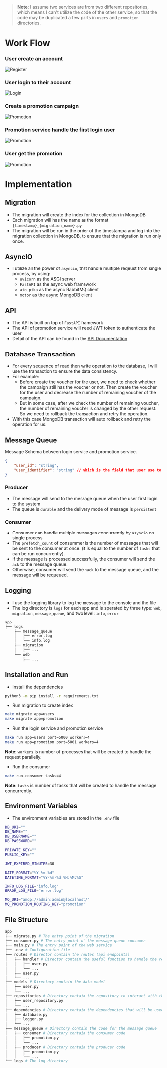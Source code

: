 > **Note**: I assume two services are from two different repositories, which means I can't utilize the code of the other service, so that the code may be duplicated a few parts in  `users` and `promotion` directories.

# Work Flow
### User create an account
![Register](images/user_register.png)

### User login to their account
![Login](images/user_login.png)

### Create a promotion campaign
![Promotion](images/create_campaign.png)

### Promotion service handle the first login user
![Promotion](images/create_voucher.png)

### User get the promotion
![Promotion](images/get_promotion.png)

# Implementation
## Migration
- The migration will create the index for the collection in MongoDB
- Each migration will has the name as the format `{timestamp}_{migration_name}.py`
- The migration will be run in the order of the timestampa and log into the migration collection in MongoDB, to ensure that the migration is run only once.

## AsyncIO
- I utilize all the power of `asyncio`, that handle multiple reqeust from single process, by using:
    - `uvicorn` as the ASGI server
    - `FastAPI` as the async web framework
    - `aio_pika` as the async RabbitMQ client
    - `motor` as the async MongoDB client

## API
- The API is built on top of `FastAPI` framework
- The API of promotion service will need JWT token to authenticate the user
- Detail of the API can be found in the [API Documentation](docs/api_documentation.md)

## Database Transaction
* For every sequence of read then write operation to the database, I will use the transaction to ensure the data consistency.
* For example:
    * Before create the voucher for the user, we need to check whether the campaign still has the voucher or not. Then create the voucher for the user and decrease the number of remaining voucher of the campaign.
    * But in some case, after we check the number of remaining voucher, the number of remaining voucher is changed by the other request. So we need to rollback the transaction and retry the operation.
* With this case MongoDB transaction will auto rollback and retry the operation for us.


## Message Queue
Message Schema between login service and promotion service.
```json
{
    "user_id": "string",
    "user_identifier": "string" // which is the field that user use to login
}
```
### Producer
- The message will send to the message queue when the user first login to the system
- The queue is `durable` and the delivery mode of message is `persistent`

### Consumer
- Consumer can handle multiple messages concurrently by `asyncio` on single process
- The `prefetch_count` of consummer is the number of messages that will be sent to the consumer at once. (it is equal to the number of `tasks` that can be run concurrently).
- If the message is processed successfully, the consumer will send the `ack` to the message queue.
- Otherwise, consumer will send the `nack` to the message queue, and the message will be requeued.

## Logging
- I use the logging library to log the message to the console and the file
- The log directory is `logs` for each app and is sperated by three type: `web`, `migration`, `message_queue`, and two level: `info`, `error`
```bash
app
├── logs
    ├── message_queue
    │   ├── error.log
    │   └── info.log
    ├── migration
    │   ├── ...
    └── web
        ├── ...
```

## Installation and Run
- Install the dependencies
```bash
python3 -m pip install -r requirements.txt
```
- Run migration to create index
```bash
make migrate app=users
make migrate app=promotion
```
- Run the login service and promotion service
```bash
make run app=users port=5000 workers=4
make run app=promotion port=5001 workers=4
```
**Note**: `workers` is number of processes that will be created to handle the request parallelly.
- Run the consumer
```bash
make run-consumer tasks=4
```
**Note**: `tasks` is number of tasks that will be created to handle the message concurrently.

## Environment Variables
- The environment variables are stored in the `.env` file
```bash
DB_URI=""
DB_NAME=""
DB_USERNAME=""
DB_PASSWORD=""

PRIVATE_KEY=""
PUBLIC_KEY=""

JWT_EXPIRED_MINUTES=30

DATE_FORMAT="%Y-%m-%d"
DATETIME_FORMAT="%Y-%m-%d %H:%M:%S"

INFO_LOG_FILE="info.log"
ERROR_LOG_FILE="error.log"

MQ_URI="amqp://admin:admin@localhost/"
MQ_PROMOTION_ROUTING_KEY="promotion"
```

## File Structure
```bash
app
├── migrate.py # The entry point of the migration
├── consumer.py # The entry point of the message queue consumer
├── main.py # The entry point of the web service
├── .env # Configuration file
├── routes # Director contain the routes (api endpoints)
│   ├── handler # Director contain the useful function to handle the request
│   │   ├── user.py
│   │   └── ...
│   ├── user.py
│   └── ...
├── models # Directory contain the data model
│   ├── user.py
│   └── ...
├── repositories # Directory contain the repository to interact with the database
│   ├── user_repository.py
│   └── ...
├── dependencies # Directory contain the dependencies that will be used throughout the app
│   ├── database.py
│   ├── logger.py
│   └── ...
├── message_queue # Directory contain the code for the message queue
│   ├── consumer # Directory contain the consumer code
│   │   ├── promotion.py
│   │   └── ...
│   ├── producer # Directory contain the producer code
│   │   ├── promotion.py
│   │   └── ...
└── logs # The log directory
```
